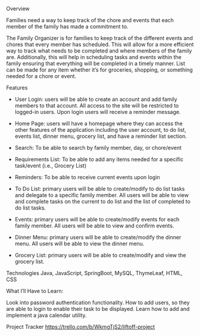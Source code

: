 Overview

Families need a way to keep track of the chore and events that each member of the family has made a commitment to.

The Family Organizer is for families to keep track of the different events and chores that every member has scheduled. This will allow for a more efficient way to track what needs to be completed and where members of the family are. Additionally, this will help in scheduling tasks and events within the family ensuring that everything will be completed in a timely manner. List can be made for any item whether it’s for groceries, shopping, or something needed for a chore or event.

Features
- User Login: users will be able to create an account and add family members to that account.  All access to the site will be restricted to logged-in users. Upon login users will receive a reminder message. 

- Home Page: users will have a homepage where they can access the other features of the application including the user account, to do list, events list, dinner menu, grocery list, and have a reminder list section.

- Search: To be able to search by family member, day, or chore/event

- Requirements List: To be able to add any items needed for a specific task/event (i.e., Grocery List)

- Reminders: To be able to receive current events upon login

- To Do List: primary users will be able to create/modify to do list tasks and delegate to a specific family member.  All users will be able to view and complete tasks on the current to do list and the list of completed to do list tasks.

- Events: primary users will be able to create/modify events for each family member.  All users will be able to view and confirm events.

- Dinner Menu: primary users will be able to create/modify the dinner menu.  All users will be able to view the dinner menu.

- Grocery List: primary users will be able to create/modify and view the grocery list.

Technologies
Java, JavaScript, SpringBoot, MySQL, ThymeLeaf, HTML, CSS

What I’ll Have to Learn:

Look into password authentication functionality.
How to add users, so they are able to login to enable their task to be displayed.
Learn how to add and implement a java calendar utility.

Project Tracker
https://trello.com/b/WkmgTjS2/liftoff-project

